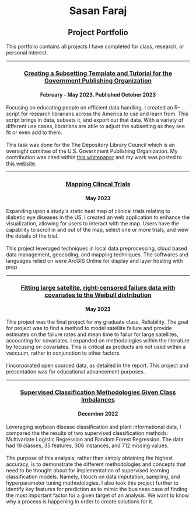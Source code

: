 <h1 align="center">Sasan Faraj</h1>
<h2 align="center">Project Portfolio</h2>

<p align="Left">
  This portfolio contains all projects I have completed for class, research, or personal interest.
</p>




<hr>

<h3 align="center"><a href ="https://sasan-faraj.github.io/DataSubsetting_GPOAnalysis/"> Creating a Subsetting Template and Tutorial for the Government Publishing Organization</a></h3>
<h4 align="Center">February - May 2023. Published October 2023 </h4>

<p align="Left">
Focusing on educating people on efficient data handling, I created an R-script for research librarians across the America to use and learn from. This script brings in data, subsets it, and export out that data. With a variety of different use cases, librarians are able to adjust the subsetting as they see fit or even add to them.
<br>
<br>
 This task was done for the The Depository Library Council which is an oversight comittee of the U.S. Government Publishing Organization. My contribution was cited within <a href = "https://fdlp.gov/sites/default/files/file_repo/dlc-covid19-fdlp-impact-first-report-10132023.pdf"> this whitepaper</a> and my work was posted to <a href="https://www.fdlp.gov/file-repository/988/r-data-analysis-q6-2021-biennial-survey"> this website</a>.
  
</p>




<hr>


<h3 align = "center"> <a href="https://experience.arcgis.com/experience/eed2f63af3fc40b7ba93b327e2ac44a2">Mapping Clincal Trials</a>  </h3>
<h4 align="Center">May 2023</h4>
<p align = "left">
  Expanding upon a study's static heat map of clinical trials relating to diabetic eye diseases in the US, I created an web application to enhance the visualization, allowing for users to interact with the map. Users have the capability to scroll in and out of the map, select one or more trials, and view the details of the trial. 
<br>
<br>
  This project leveraged techniques in local data preprocessing, cloud based data management, geocoding, and mapping techniques. The softwares and languages relied on were ArcGIS Online for display and layer hosting with prep


<hr>

<h3 align="center"><a href ="https://sasan-faraj.github.io/SatelliteReliability/"> Fitting large satellite, right-censored failure data with covariates to the Weibull distribution</a></h3>
<h4 align="Center">May 2023</h4>

<p align="Left">
  This project was the final project for my graduate class, Reliability. The goal for project was to find a method to model satellite failure and provide estimates on the failure rates and mean time to failur for large satellites, accounting for covariates. I expanded on methodologies within the literature by focusing on covariates. This is critical as products are not used within a vaccuum, rather in conjunction to other factors. 
<br>
 <br>
  I incorporated open sourced data, as detailed in the report. This project and presentation was for educational advancement purposes.
</p>










<hr>

<h3 align="center"><a href ="https://sasan-faraj.github.io/SoyBeanDiseaseClassification/"> Supervised Classification Methodologies Given Class Imbalances</a></h3>
<h4 align="Center">December 2022</h4>

<p align="Left">
  Leveraging soybean disease classification and plant informational data, I compared the the results of two supervised classification methods: Multivariate Logistic Regression and Random Forest Regression. The data had 19 classes, 35 features, 306 instances, and 712 missing values.
<br>
 <br>
  The purpose of this analysis, rather than simply obtaining the highest accuracy, is to demonstrate the different methodologies and concepts that need to be thought about for implementation of supervised learning classification models. Namely, I touch on data imputation, sampling, and hyperparameter tuning methodologies. I also took this project further to identify key features for prediction as to mimic the business case of finding the most important factor for a given target of an analysis. We want to know why a process is happening in order to create solutions for it.
</p>


